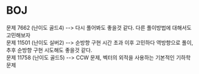 # BOJ
문제 7662 (난이도 골드4) --> 다시 풀어봐도 좋을것 같다. 다른 풀이방법에 대해서도 고민해보자 <br>
문제 11501 (난이도 실버2) --> 순방향 구현 시간 초과 이후 고민하다 역방향으로 풀이, 추후 순방향 구현 시도해도 좋을것 같다. <br>
문제 11758 (난이도 골드5) --> CCW 문제, 벡터의 외적을 사용하는 기본적인 기하학 문제 <br>
